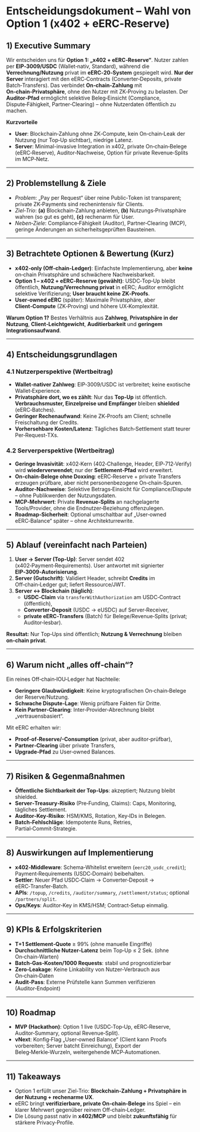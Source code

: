 # Entscheidungsdokument – Wahl von Option 1 (x402 + eERC‑Reserve)

## 1) Executive Summary
Wir entscheiden uns für **Option 1: „x402 + eERC‑Reserve“**. Nutzer zahlen per **EIP‑3009/USDC** (Wallet‑nativ, Standard), während die **Verrechnung/Nutzung** privat im **eERC‑20‑System** gespiegelt wird. **Nur der Server** interagiert mit den eERC‑Contracts (Converter‑Deposits, private Batch‑Transfers). Das verbindet **On‑chain‑Zahlung** mit **On‑chain‑Privatsphäre**, ohne den Nutzer mit ZK‑Proving zu belasten. Der **Auditor‑Pfad** ermöglicht selektive Beleg‑Einsicht (Compliance, Dispute‑Fähigkeit, Partner‑Clearing) – ohne Nutzerdaten öffentlich zu machen.

**Kurzvorteile**
- **User**: Blockchain‑Zahlung ohne ZK‑Compute, kein On‑chain‑Leak der Nutzung (nur Top‑Up sichtbar), niedrige Latenz.
- **Server**: Minimal-invasive Integration in x402, private On‑chain‑Belege (eERC‑Reserve), Auditor‑Nachweise, Option für private Revenue‑Splits im MCP‑Netz.

---

## 2) Problemstellung & Ziele
- *Problem*: „Pay per Request“ über reine Public‑Token ist transparent; private ZK‑Payments sind rechenintensiv für Clients.
- *Ziel‑Trio*: **(a)** Blockchain‑Zahlung anbieten, **(b)** Nutzungs‑Privatsphäre wahren (so gut es geht), **(c)** rechenarm für User.
- *Neben‑Ziele*: Compliance‑Fähigkeit (Auditor), Partner‑Clearing (MCP), geringe Änderungen an sicherheitsgeprüften Bausteinen.

---

## 3) Betrachtete Optionen & Bewertung (Kurz)
- **x402‑only (Off‑chain‑Ledger)**: Einfachste Implementierung, aber **keine** on‑chain Privatsphäre und schwächere Nachweisbarkeit.
- **Option 1 – x402 + eERC‑Reserve (gewählt)**: USDC‑Top‑Up bleibt öffentlich, **Nutzung/Verrechnung privat** in eERC; Auditor ermöglicht selektive Verifizierung; **User braucht keine ZK‑Proofs**.
- **User‑owned eERC** (später): Maximale Privatsphäre, aber **Client‑Compute** (ZK‑Proving) und höhere UX‑Komplexität.

**Warum Option 1?** Bestes Verhältnis aus **Zahlweg**, **Privatsphäre in der Nutzung**, **Client‑Leichtgewicht**, **Auditierbarkeit** und **geringem Integrationsaufwand**.

---

## 4) Entscheidungsgrundlagen
### 4.1 Nutzerperspektive (Wertbeitrag)
- **Wallet‑nativer Zahlweg**: EIP‑3009/USDC ist verbreitet; keine exotische Wallet‑Experience.
- **Privatsphäre dort, wo es zählt**: Nur das **Top‑Up** ist öffentlich. **Verbrauchsmuster, Einzelpreise und Empfänger** bleiben **shielded** (eERC‑Batches).
- **Geringer Rechenaufwand**: Keine ZK‑Proofs am Client; schnelle Freischaltung der Credits.
- **Vorhersehbare Kosten/Latenz**: Tägliches Batch‑Settlement statt teurer Per‑Request‑TXs.

### 4.2 Serverperspektive (Wertbeitrag)
- **Geringe Invasivität**: x402‑Kern (402‑Challenge, Header, EIP‑712‑Verify) wird **wiederverwendet**; nur der **Settlement‑Pfad** wird erweitert.
- **On‑chain‑Belege ohne Doxxing**: eERC‑Reserve + private Transfers erzeugen prüfbare, aber nicht personenbezogene On‑chain‑Spuren.
- **Auditor‑Nachweise**: Selektive Betrags‑Einsicht für Compliance/Dispute – ohne Publikwerden der Nutzungsdaten.
- **MCP‑Mehrwert**: Private **Revenue‑Splits** an nachgelagerte Tools/Provider, ohne die Endnutzer‑Beziehung offenzulegen.
- **Roadmap‑Sicherheit**: Optional umschaltbar auf „User‑owned eERC‑Balance“ später – ohne Architekturrewrite.

---

## 5) Ablauf (vereinfacht nach Parteien)
1) **User → Server (Top‑Up)**: Server sendet 402 (x402‑Payment‑Requirements). User antwortet mit signierter **EIP‑3009‑Autorisierung**.
2) **Server (Gutschrift)**: Validiert Header, schreibt **Credits** im Off‑chain‑Ledger gut; liefert Ressource/JWT.
3) **Server ↔ Blockchain (täglich)**:
   - **USDC‑Claim** via `transferWithAuthorization` am USDC‑Contract (öffentlich),
   - **Converter‑Deposit** (USDC → eUSDC) auf Server‑Receiver,
   - **private eERC‑Transfers** (Batch) für Belege/Revenue‑Splits (privat; Auditor‑lesbar).

**Resultat:** Nur Top‑Ups sind öffentlich; **Nutzung & Verrechnung** bleiben **on‑chain privat**.

---

## 6) Warum nicht „alles off‑chain“?
Ein reines Off‑chain‑IOU‑Ledger hat Nachteile:
- **Geringere Glaubwürdigkeit**: Keine kryptografischen On‑chain‑Belege der Reserve/Nutzung.
- **Schwache Dispute‑Lage**: Wenig prüfbare Fakten für Dritte.
- **Kein Partner‑Clearing**: Inter‑Provider‑Abrechnung bleibt „vertrauensbasiert“.

Mit eERC erhalten wir:
- **Proof‑of‑Reserve/-Consumption** (privat, aber auditor‑prüfbar),
- **Partner‑Clearing** über private Transfers,
- **Upgrade‑Pfad** zu User‑owned Balances.

---

## 7) Risiken & Gegenmaßnahmen
- **Öffentliche Sichtbarkeit der Top‑Ups**: akzeptiert; Nutzung bleibt shielded.
- **Server‑Treasury‑Risiko** (Pre‑Funding, Claims): Caps, Monitoring, tägliches Settlement.
- **Auditor‑Key‑Risiko**: HSM/KMS, Rotation, Key‑IDs in Belegen.
- **Batch‑Fehlschläge**: Idempotente Runs, Retries, Partial‑Commit‑Strategie.

---

## 8) Auswirkungen auf Implementierung
- **x402‑Middleware**: Schema‑Whitelist erweitern (`eerc20_usdc_credit`); Payment‑Requirements (USDC‑Domain) beibehalten.
- **Settler**: Neuer Pfad USDC‑Claim → Converter‑Deposit → eERC‑Transfer‑Batch.
- **APIs**: `/topup`, `/credits`, `/auditor/summary`, `/settlement/status`; optional `/partners/split`.
- **Ops/Keys**: Auditor‑Key in KMS/HSM; Contract‑Setup einmalig.

---

## 9) KPIs & Erfolgskriterien
- **T+1 Settlement‑Quote** ≥ 99% (ohne manuelle Eingriffe)
- **Durchschnittliche Nutzer‑Latenz** beim Top‑Up ≤ 2 Sek. (ohne On‑chain‑Warten)
- **Batch‑Gas‑Kosten/1000 Requests**: stabil und prognostizierbar
- **Zero‑Leakage**: Keine Linkability von Nutzer‑Verbrauch aus On‑chain‑Daten
- **Audit‑Pass**: Externe Prüfstelle kann Summen verifizieren (Auditor‑Endpoint)

---

## 10) Roadmap
- **MVP (Hackathon)**: Option 1 live (USDC‑Top‑Up, eERC‑Reserve, Auditor‑Summary, optional Revenue‑Split).
- **vNext**: Konfig‑Flag „User‑owned Balance“ (Client kann Proofs vorbereiten; Server batcht Einreichung), Export der Beleg‑Merkle‑Wurzeln, weitergehende MCP‑Automationen.

---

## 11) Takeaways
- Option 1 erfüllt unser Ziel‑Trio: **Blockchain‑Zahlung + Privatsphäre in der Nutzung + rechenarme UX**.
- eERC bringt **verifizierbare, private On‑chain‑Belege** ins Spiel – ein klarer Mehrwert gegenüber reinem Off‑chain‑Ledger.
- Die Lösung passt nativ in **x402/MCP** und bleibt **zukunftsfähig** für stärkere Privacy‑Profile.

